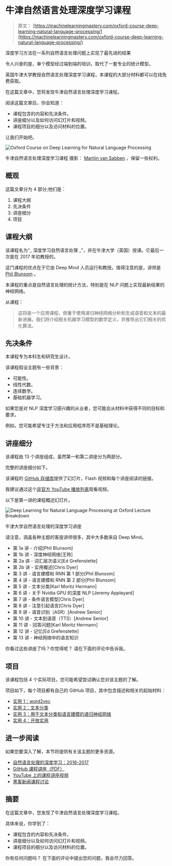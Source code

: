 # 牛津自然语言处理深度学习课程

> 原文： [https://machinelearningmastery.com/oxford-course-deep-learning-natural-language-processing/](https://machinelearningmastery.com/oxford-course-deep-learning-natural-language-processing/)

深度学习方法在一系列自然语言处理问题上实现了最先进的结果

令人兴奋的是，单个模型经过端到端的培训，取代了一套专业的统计模型。

英国牛津大学教授自然语言处理深度学习课程，本课程的大部分材料都可以在线免费获取。

在这篇文章中，您将发现牛津自然语言处理深度学习课程。

阅读这篇文章后，你会知道：

*   课程包含的内容和先决条件。
*   讲座细分以及如何访问幻灯片和视频。
*   课程项目的细分以及访问材料的位置。

让我们开始吧。

![Oxford Course on Deep Learning for Natural Language Processing](img/e72c4b35b8142b9af5b4bb1c75376c9d.jpg)

牛津自然语言处理深度学习课程
摄影： [Martijn van Sabben](https://www.flickr.com/photos/125993862@N06/16705276121/) ，保留一些权利。

## 概观

这篇文章分为 4 部分;他们是：

1.  课程大纲
2.  先决条件
3.  讲座细分
4.  项目

## 课程大纲

该课程名为“_ 深度学习自然语言处理 _”，并在牛津大学（英国）授课。它最后一次是在 2017 年初教授的。

这门课程的优点在于它由 Deep Mind 人员运行和教授。值得注意的是，讲师是 [Phil Blunsom](https://www.cs.ox.ac.uk/people/phil.blunsom/) 。

本课程的重点是自然语言处理的统计方法，特别是在 NLP 问题上实现最新结果的神经网络。

从课程：

> 这将是一个应用课程，侧重于使用递归神经网络分析和生成语音和文本的最新进展。我们将介绍相关机器学习模型的数学定义，并推导出它们相关的优化算法。

## 先决条件

本课程专为本科生和研究生设计。

该课程假设主题有一些背景：

*   可能性。
*   线性代数。
*   连续数学。
*   基础机器学习。

如果您是对 NLP 深度学习感兴趣的从业者，您可能会从材料中获得不同的目标和要求。

例如，您可能希望专注于方法和应用程序而不是基础理论。

## 讲座细分

该课程由 13 个讲座组成，虽然第一和第二讲座分为两部分。

完整的讲座细分如下。

该课程的 [GitHub 存储库](https://github.com/oxford-cs-deepnlp-2017/lectures)提供了幻灯片，Flash 视频和每个讲座阅读的链接。

我建议通过这个[非官方 YouTube 播放列表](https://www.youtube.com/playlist?list=PL613dYIGMXoZBtZhbyiBqb0QtgK6oJbpm)观看视频。

以下是第一讲的课程概述幻灯片。

![Deep Learning for Natural Language Processing at Oxford Lecture Breakdown](img/adbe1d4c8f3629311230e13ff482770e.jpg)

牛津大学自然语言处理的深度学习讲座

请注意，涵盖各种主题的客座讲师很多，其中大多数来自 Deep Mind。

*   第 1a 讲 - 介绍[Phil Blunsom]
*   第 1b 讲 - 深度神经网络[王玲]
*   第 2a 讲 - 词汇层次语义[Ed Grefenstette]
*   第 2b 讲 - 实用概述[Chris Dyer]
*   第 3 讲 - 语言建模和 RNN 第 1 部分[Phil Blunsom]
*   第 4 讲 - 语言建模和 RNN 第 2 部分[Phil Blunsom]
*   第 5 讲 - 文本分类[Karl Moritz Hermann]
*   第 6 讲 - 关于 Nvidia GPU 的深度 NLP [Jeremy Appleyard]
*   第 7 讲 - 条件语言模型[Chris Dyer]
*   第 8 讲 - 注意引起语言[Chris Dyer]
*   第 9 讲 - 语音识别（ASR）[Andrew Senior]
*   第 10 讲 - 文本到语音（TTS）[Andrew Senior]
*   第 11 讲 - 回答问题[Karl Moritz Hermann]
*   第 12 讲 - 记忆[Ed Grefenstette]
*   第 13 讲 - 神经网络中的语言知识

你看过这些讲座了吗？你觉得呢？
请在下面的评论中告诉我。

## 项目

该课程包括 4 个实际项目，您可能希望尝试确认您对该主题的了解。

项目如下，每个项目都有自己的 GitHub 项目，其中包含描述和相关的起始材料：

*   [实用 1：word2vec](https://github.com/oxford-cs-deepnlp-2017/practical-1)
*   [实用 2：文本分类](https://github.com/oxford-cs-deepnlp-2017/practical-2)
*   [实用 3：用于文本分类和语言建模的递归神经网络](https://github.com/oxford-cs-deepnlp-2017/practical-3)
*   [实用 4：开放实用](https://github.com/oxford-cs-deepnlp-2017/practical-open)

## 进一步阅读

如果您要深入了解，本节将提供有关该主题的更多资源。

*   [自然语言处理的深度学习：2016-2017](https://www.cs.ox.ac.uk/teaching/courses/2016-2017/dl/)
*   [GitHub 课程讲座（PDF）](https://github.com/oxford-cs-deepnlp-2017/lectures)
*   [YouTube 上的课程讲座视频](https://www.youtube.com/playlist?list=PL613dYIGMXoZBtZhbyiBqb0QtgK6oJbpm)
*   [黑客新闻课程讨论](https://news.ycombinator.com/item?id=13588070)

## 摘要

在这篇文章中，您发现了牛津自然语言处理深度学习课程。

具体来说，你学到了：

*   课程包含的内容和先决条件。
*   讲座细分以及如何访问幻灯片和视频。
*   课程项目的细分以及访问材料的位置。

你有任何问题吗？
在下面的评论中提出您的问题，我会尽力回答。